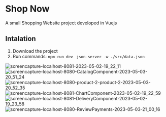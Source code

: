 # Shop Now
A small Shopping Website project developed in Vuejs

## Intalation
1. Download the project
2. Run commands:
```npm run dev```
``` json-server -w ./src/data.json```

![screencapture-localhost-8081-2023-05-02-19_22_11](https://user-images.githubusercontent.com/89931941/235726059-bf03c92a-f047-4cc4-8fc8-192841a78e5e.png)
![screencapture-localhost-8080-CatalogComponent-2023-05-03-20_51_24](https://user-images.githubusercontent.com/89931941/236002486-31ea6853-627e-47cf-a22a-52a0593b8ed3.png)
![screencapture-localhost-8080-product-2-product-2-2023-05-03-20_52_35](https://user-images.githubusercontent.com/89931941/236002684-9b699efb-1855-4195-b9fe-ad8f5351e913.png)
![screencapture-localhost-8081-ChartComponent-2023-05-02-19_22_59](https://user-images.githubusercontent.com/89931941/235726128-d7a2263b-b6d8-45f4-a427-df6822ff61bd.png)
![screencapture-localhost-8081-DeliveryComponent-2023-05-02-19_23_58](https://user-images.githubusercontent.com/89931941/235726419-40fe1a19-b9ac-4207-84ce-f5e4825f8166.png)
![screencapture-localhost-8080-ReviewPayments-2023-05-03-21_00_16](https://user-images.githubusercontent.com/89931941/236004404-1cf8a94a-31a8-4354-a362-d6a0b8d0a303.png)

